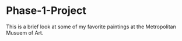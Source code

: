 # Phase-1-Project

This is a brief look at some of my favorite paintings at the Metropolitan Musuem of Art.